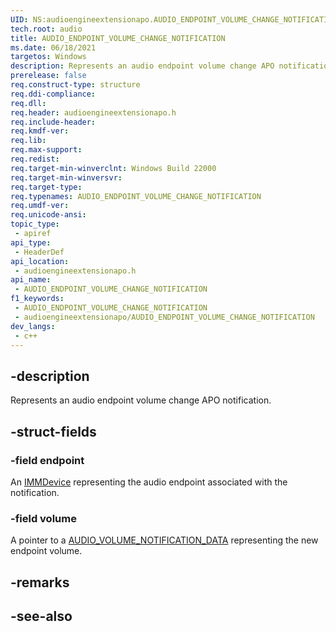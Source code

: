 ```yaml
---
UID: NS:audioengineextensionapo.AUDIO_ENDPOINT_VOLUME_CHANGE_NOTIFICATION
tech.root: audio
title: AUDIO_ENDPOINT_VOLUME_CHANGE_NOTIFICATION
ms.date: 06/18/2021
targetos: Windows
description: Represents an audio endpoint volume change APO notification.
prerelease: false
req.construct-type: structure
req.ddi-compliance: 
req.dll: 
req.header: audioengineextensionapo.h
req.include-header: 
req.kmdf-ver: 
req.lib: 
req.max-support: 
req.redist: 
req.target-min-winverclnt: Windows Build 22000
req.target-min-winversvr: 
req.target-type: 
req.typenames: AUDIO_ENDPOINT_VOLUME_CHANGE_NOTIFICATION
req.umdf-ver: 
req.unicode-ansi: 
topic_type:
 - apiref
api_type:
 - HeaderDef
api_location:
 - audioengineextensionapo.h
api_name:
 - AUDIO_ENDPOINT_VOLUME_CHANGE_NOTIFICATION
f1_keywords:
 - AUDIO_ENDPOINT_VOLUME_CHANGE_NOTIFICATION
 - audioengineextensionapo/AUDIO_ENDPOINT_VOLUME_CHANGE_NOTIFICATION
dev_langs:
 - c++
---
```


## -description

Represents an audio endpoint volume change APO notification.

## -struct-fields

### -field endpoint

An [IMMDevice](..//mmdeviceapi/nn-mmdeviceapi-immdevice.md) representing the audio endpoint associated with the notification.

### -field volume

A pointer to a [AUDIO_VOLUME_NOTIFICATION_DATA](endpointvolume/ns-endpointvolume-audio_volume_notification_data) representing the new endpoint volume.

## -remarks

## -see-also


